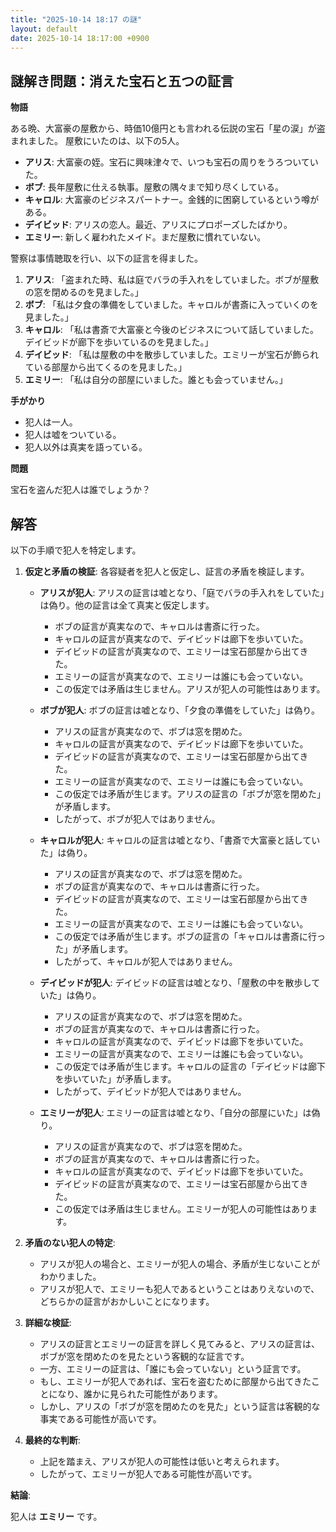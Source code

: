 ```yaml
---
title: "2025-10-14 18:17 の謎"
layout: default
date: 2025-10-14 18:17:00 +0900
---
```

## 謎解き問題：消えた宝石と五つの証言

**物語**

ある晩、大富豪の屋敷から、時価10億円とも言われる伝説の宝石「星の涙」が盗まれました。
屋敷にいたのは、以下の5人。

*   **アリス**: 大富豪の姪。宝石に興味津々で、いつも宝石の周りをうろついていた。
*   **ボブ**: 長年屋敷に仕える執事。屋敷の隅々まで知り尽くしている。
*   **キャロル**: 大富豪のビジネスパートナー。金銭的に困窮しているという噂がある。
*   **デイビッド**: アリスの恋人。最近、アリスにプロポーズしたばかり。
*   **エミリー**: 新しく雇われたメイド。まだ屋敷に慣れていない。

警察は事情聴取を行い、以下の証言を得ました。

1.  **アリス**: 「盗まれた時、私は庭でバラの手入れをしていました。ボブが屋敷の窓を閉めるのを見ました。」
2.  **ボブ**: 「私は夕食の準備をしていました。キャロルが書斎に入っていくのを見ました。」
3.  **キャロル**: 「私は書斎で大富豪と今後のビジネスについて話していました。デイビッドが廊下を歩いているのを見ました。」
4.  **デイビッド**: 「私は屋敷の中を散歩していました。エミリーが宝石が飾られている部屋から出てくるのを見ました。」
5.  **エミリー**: 「私は自分の部屋にいました。誰とも会っていません。」

**手がかり**

*   犯人は一人。
*   犯人は嘘をついている。
*   犯人以外は真実を語っている。

**問題**

宝石を盗んだ犯人は誰でしょうか？

## 解答

以下の手順で犯人を特定します。

1.  **仮定と矛盾の検証**: 各容疑者を犯人と仮定し、証言の矛盾を検証します。

    *   **アリスが犯人**: アリスの証言は嘘となり、「庭でバラの手入れをしていた」は偽り。他の証言は全て真実と仮定します。
        *   ボブの証言が真実なので、キャロルは書斎に行った。
        *   キャロルの証言が真実なので、デイビッドは廊下を歩いていた。
        *   デイビッドの証言が真実なので、エミリーは宝石部屋から出てきた。
        *   エミリーの証言が真実なので、エミリーは誰にも会っていない。
        *   この仮定では矛盾は生じません。アリスが犯人の可能性はあります。

    *   **ボブが犯人**: ボブの証言は嘘となり、「夕食の準備をしていた」は偽り。
        *   アリスの証言が真実なので、ボブは窓を閉めた。
        *   キャロルの証言が真実なので、デイビッドは廊下を歩いていた。
        *   デイビッドの証言が真実なので、エミリーは宝石部屋から出てきた。
        *   エミリーの証言が真実なので、エミリーは誰にも会っていない。
        *   この仮定では矛盾が生じます。アリスの証言の「ボブが窓を閉めた」が矛盾します。
        *   したがって、ボブが犯人ではありません。

    *   **キャロルが犯人**: キャロルの証言は嘘となり、「書斎で大富豪と話していた」は偽り。
        *   アリスの証言が真実なので、ボブは窓を閉めた。
        *   ボブの証言が真実なので、キャロルは書斎に行った。
        *   デイビッドの証言が真実なので、エミリーは宝石部屋から出てきた。
        *   エミリーの証言が真実なので、エミリーは誰にも会っていない。
        *   この仮定では矛盾が生じます。ボブの証言の「キャロルは書斎に行った」が矛盾します。
        *   したがって、キャロルが犯人ではありません。

    *   **デイビッドが犯人**: デイビッドの証言は嘘となり、「屋敷の中を散歩していた」は偽り。
        *   アリスの証言が真実なので、ボブは窓を閉めた。
        *   ボブの証言が真実なので、キャロルは書斎に行った。
        *   キャロルの証言が真実なので、デイビッドは廊下を歩いていた。
        *   エミリーの証言が真実なので、エミリーは誰にも会っていない。
        *   この仮定では矛盾が生じます。キャロルの証言の「デイビッドは廊下を歩いていた」が矛盾します。
        *   したがって、デイビッドが犯人ではありません。

    *   **エミリーが犯人**: エミリーの証言は嘘となり、「自分の部屋にいた」は偽り。
        *   アリスの証言が真実なので、ボブは窓を閉めた。
        *   ボブの証言が真実なので、キャロルは書斎に行った。
        *   キャロルの証言が真実なので、デイビッドは廊下を歩いていた。
        *   デイビッドの証言が真実なので、エミリーは宝石部屋から出てきた。
        *   この仮定では矛盾は生じません。エミリーが犯人の可能性はあります。

2.  **矛盾のない犯人の特定**:

    *   アリスが犯人の場合と、エミリーが犯人の場合、矛盾が生じないことがわかりました。
    *   アリスが犯人で、エミリーも犯人であるということはありえないので、どちらかの証言がおかしいことになります。

3.  **詳細な検証**:

    *   アリスの証言とエミリーの証言を詳しく見てみると、アリスの証言は、ボブが窓を閉めたのを見たという客観的な証言です。
    *   一方、エミリーの証言は、「誰にも会っていない」という証言です。
    *   もし、エミリーが犯人であれば、宝石を盗むために部屋から出てきたことになり、誰かに見られた可能性があります。
    *   しかし、アリスの「ボブが窓を閉めたのを見た」という証言は客観的な事実である可能性が高いです。

4.  **最終的な判断**:

    *   上記を踏まえ、アリスが犯人の可能性は低いと考えられます。
    *   したがって、エミリーが犯人である可能性が高いです。

**結論**:

犯人は **エミリー** です。
